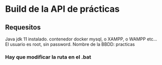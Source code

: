 # Build de la API de prácticas

## Requesitos

Java jdk 11 instalado.
contenedor docker mysql, o XAMPP, o WAMPP etc...
El usuario es root, sin password.
Nombre de la BBDD: practicas

### Hay que modificar la ruta en el .bat


